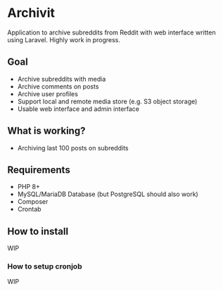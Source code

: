 # Archivit

Application to archive subreddits from Reddit with web interface written using Laravel. Highly work in progress.


## Goal

* Archive subreddits with media
* Archive comments on posts
* Archive user profiles
* Support local and remote media store (e.g. S3 object storage)
* Usable web interface and admin interface

## What is working?

* Archiving last 100 posts on subreddits

## Requirements

* PHP 8+
* MySQL/MariaDB Database (but PostgreSQL should also work)
* Composer
* Crontab

## How to install
WIP

### How to setup cronjob
WIP
